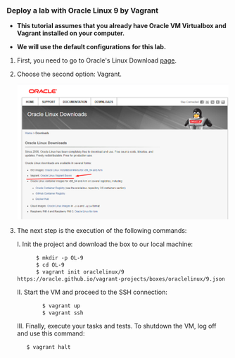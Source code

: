 ### Deploy a lab with Oracle Linux 9 by Vagrant

- **This tutorial assumes that you already have Oracle VM Virtualbox and Vagrant installed on your computer.**

- **We will use the default configurations for this lab.**





1. First, you need to go to Oracle's Linux Download [page](https://yum.oracle.com/oracle-linux-downloads.html).

2. Choose the second option: Vagrant.
   
   ![](./2024-02-07-23-24-32-image.png)

3. The next step is the execution of the following commands:

   I. Init the project and download the box to our local machine:
   ```shell
         $ mkdir -p OL-9
         $ cd OL-9
         $ vagrant init oraclelinux/9 https://oracle.github.io/vagrant-projects/boxes/oraclelinux/9.json
   ```

   II.  Start the VM and proceed to the SSH connection:
   ```shell
           $ vagrant up
           $ vagrant ssh
   ```

   III. Finally, execute your tasks and tests. To shutdown the VM, log off and use this command:
   
   ```shell
      $ vagrant halt
   ```
